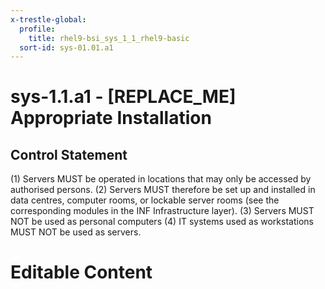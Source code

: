 ```yaml
---
x-trestle-global:
  profile:
    title: rhel9-bsi_sys_1_1_rhel9-basic
  sort-id: sys-01.01.a1
---
```


# sys-1.1.a1 - \[REPLACE_ME\] Appropriate Installation

## Control Statement

(1) Servers MUST be operated in locations that may only be accessed by authorised persons.
(2) Servers MUST therefore be set up and installed in data centres, computer rooms, or lockable server rooms (see the corresponding modules in the INF Infrastructure layer). (3) Servers MUST NOT be used as personal computers (4) IT systems used as workstations MUST NOT be used as servers.

# Editable Content

<!-- Make additions and edits below -->
<!-- The above represents the contents of the control as received by the profile, prior to additions. -->
<!-- If the profile makes additions to the control, they will appear below. -->
<!-- The above markdown may not be edited but you may edit the content below, and/or introduce new additions to be made by the profile. -->
<!-- If there is a yaml header at the top, parameter values may be edited. Use --set-parameters to incorporate the changes during assembly. -->
<!-- The content here will then replace what is in the profile for this control, after running profile-assemble. -->
<!-- The current profile has no added parts for this control, but you may add new ones here. -->
<!-- Each addition must have a heading either of the form ## Control my_addition_name -->
<!-- or ## Part a. (where the a. refers to one of the control statement labels.) -->
<!-- "## Control" parts are new parts added after the statement part. -->
<!-- "## Part" parts are new parts added into the top-level statement part with that label. -->
<!-- Subparts may be added with nested hash levels of the form ### My Subpart Name -->
<!-- underneath the parent ## Control or ## Part being added -->
<!-- See https://oscal-compass.github.io/compliance-trestle/tutorials/ssp_profile_catalog_authoring/ssp_profile_catalog_authoring for guidance. -->
